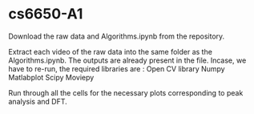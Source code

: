 # cs6650-A1

Download the raw data and Algorithms.ipynb from the repository.

Extract each video of the raw data into the same folder as the Algorithms.ipynb. 
The outputs are already present in the file. 
Incase, we have to re-run, the required libraries are :
  Open CV library 
  Numpy
  Matlabplot
  Scipy
  Moviepy
  
Run through all the cells for the necessary plots corresponding to peak analysis and DFT.
